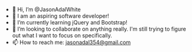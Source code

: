 - 👋 Hi, I’m @JasonAdalWhite
- 👀 I am an aspiring software developer!
- 🌱 I’m currently learning jQuery and Bootstrap! 
- 💞️ I’m looking to collaborate on anything really. I'm still trying to figure out what I want to focus on specifically. 
- 📫 How to reach me: jasonadal354@gmail.com

<!---
JasonAdalWhite/JasonAdalWhite is a ✨ special ✨ repository because its `README.md` (this file) appears on your GitHub profile.
You can click the Preview link to take a look at your changes.
--->
